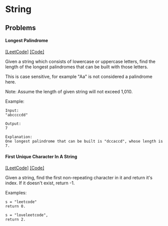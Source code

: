 # String

## Problems

#### Longest Palindrome
[[LeetCode]](https://leetcode.com/problems/longest-palindrome/)
[[Code]](https://github.com/markstock7/smash-algorithms/blob/master/src/main/scala/algorithms/string/LongestPalindrome.scala#L4)

Given a string which consists of lowercase or uppercase letters, find the length of the longest palindromes that can be built with those letters.

This is case sensitive, for example "Aa" is not considered a palindrome here.

Note:
Assume the length of given string will not exceed 1,010.

Example:
```
Input:
"abccccdd"

Output:
7

Explanation:
One longest palindrome that can be built is "dccaccd", whose length is 7.
```

#### First Unique Character In A String
[[LeetCode]](https://leetcode.com/problems/first-unique-character-in-a-string/)
[[Code]](https://github.com/markstock7/smash-algorithms/blob/master/src/main/scala/algorithms/string/FirstUniqueCharacterInAString.scala#L4)

Given a string, find the first non-repeating character in it and return it's index. If it doesn't exist, return -1.

Examples:
```
s = "leetcode"
return 0.

s = "loveleetcode",
return 2.
```